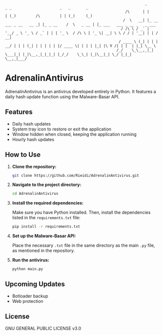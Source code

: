 ```
                                                                _                      _ _                      _   _       _                
                                                       /\      | |                    | (_)         /\         | | (_)     (_)               
                                                      /  \   __| |_ __ ___ _ __   __ _| |_ _ __    /  \   _ __ | |_ ___   ___ _ __ _   _ ___ 
                                                     / /\ \ / _` | '__/ _ \ '_ \ / _` | | | '_ \  / /\ \ | '_ \| __| \ \ / / | '__| | | / __|
                                                    / ____ \ (_| | | |  __/ | | | (_| | | | | | |/ ____ \| | | | |_| |\ V /| | |  | |_| \__ \
                                                   /_/    \_\__,_|_|  \___|_| |_|\__,_|_|_|_| |_/_/    \_\_| |_|\__|_| \_/ |_|_|   \__,_|___/
 ```                                                                                          
                                                                                                                                                                

# AdrenalinAntivirus
AdrenalinAntivirus is an antivirus developed entirely in Python. It features a daily hash update function using the Malware-Basar API.

## Features

- Daily hash updates
- System tray icon to restore or exit the application
- Window hidden when closed, keeping the application running
- Hourly hash updates

## How to Use

1. **Clone the repository:**

   ```bash
   git clone https://github.com/Rieidi/AdrenalinAntivirus.git
   ```

2. **Navigate to the project directory:**

   ```bash
   cd AdrenalinAntivirus
   ```

3. **Install the required dependencies:**

   Make sure you have Python installed. Then, install the dependencies listed in the `requirements.txt` file:

   ```bash
   pip install -r requirements.txt
   ```

4. **Set up the Malware-Basar API:**

   Place the necessary `.txt` file in the same directory as the main `.py` file, as mentioned in the repository.

5. **Run the antivirus:**

   ```bash
   python main.py
   ```

## Upcoming Updates

- Botloader backup
- Web protection

## License

GNU GENERAL PUBLIC LICENSE v3.0
